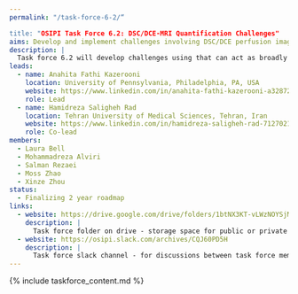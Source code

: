 ```yaml
---
permalink: "/task-force-6-2/“

title: "OSIPI Task Force 6.2: DSC/DCE-MRI Quantification Challenges"
aims: Develop and implement challenges involving DSC/DCE perfusion imaging analysis
description: |
  Task force 6.2 will develop challenges using that can act as broadly recognized benchmarks for perfusion software. This will include the development of metrics that quantify the performance of a perfusion analysis tool (eg. bias and precision on DROs, agreement with reference methods in-vivo, reproducibility on in-vivo data, processing time, etc). The challenges will use data collected by OSIPI and will be applied to the software tools listed in OSIPI in order to establish a set of benchmarks. The long-term aim is to establish OSIPI as an independent arbiter for software solutions in perfusion imaging. 
leads:
  - name: Anahita Fathi Kazerooni
    location: University of Pennsylvania, Philadelphia, PA, USA
    website: https://www.linkedin.com/in/anahita-fathi-kazerooni-a3287238/
    role: Lead
  - name: Hamidreza Saligheh Rad
    location: Tehran University of Medical Sciences, Tehran, Iran
    website: https://www.linkedin.com/in/hamidreza-saligheh-rad-7127021a/
    role: Co-lead
members:
  - Laura Bell
  - Mohammadreza Alviri
  - Salman Rezaei
  - Moss Zhao
  - Xinze Zhou
status:
  - Finalizing 2 year roadmap
links:
  - website: https://drive.google.com/drive/folders/1btNX3KT-vLWzNOYSjMHXOqrqqz1f4mV6
    description: |
      Task force folder on drive - storage space for public or private documents developed by the task force.
  - website: https://osipi.slack.com/archives/CQJ60PD5H
    description: |
      Task force slack channel - for discussions between task force members.
---
```


{% include taskforce_content.md %}
<!--- Please include your task force contents below, free formatting -->

